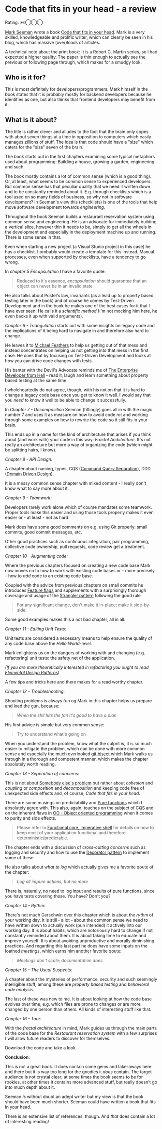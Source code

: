 # Code that fits in your head - a review

Rating: ⍟⍟◯◯◯  

[Mark Seeman](https://blog.ploeh.dk/) wrote a book [Code that fits in your head](https://blog.ploeh.dk/2021/06/14/new-book-code-that-fits-in-your-head/). Mark is a very skilled, knowledgeable and prolific writer, which can clearly
be seen in his blog, which has massive (over)loads of articles.

A technical note about the print book: It is a Robert C. Martin series, so I had
expected a higher quality. The paper is thin enough to actually see the previous
or following page through, which makes for a smudgy look.

## Who is it for?

This is most definitely for developers/programmers. Mark himself in the book states
that it is
probably mostly for backend developers because he identifies as one, but also
thinks that frontend developers may benefit from it.

## What is it about?

The title is rather clever and alludes to the fact that the brain only copes with about
seven things at a time in opposition to computers which easily manages zillions
of stuff. The idea is that code should have a "size" which caters for the "size" seven
of the brain.

The book starts out in the first chapters examining some typical metaphors used about programming: Building a house, growing a garden, engineering and such.

The book mostly contains a lot of common sense (which is a good thing).
Or, at least, what seems to be common
sense to experienced developers. But common sense has that peculiar quality that we
need it written down and to be constantly reminded about it. E.g. through checklists
which is a tool used on so many fields of business, so why not in software development?
In Seeman's view this (checklists) is one of the tools that help
move software development towards *engineering*.

Throughout the book Seeman builds a restaurant reservation system using
common sense and engineering. He is an advocate for immediately building
a vertical slice, however thin it needs to be, simply to get all
the wheels in the development and especially in the
deployment machine up and running.
There is some sense in that.

Even when starting a new project (a Visual Studio project in this case) he has
a checklist. I probably would create a template for this instead. Manual
processes, even when supported by checklists, have a tendency to go wrong.

In *chapter 5 Encapsulation* I have a favorite quote:

> Reduced to it's essence, *encapsulation* should guarantee
> that an object can never be in an invalid state

He also talks about Postel's law, invariants (as a lead up to
property based testing later in the book) and of course he comes
by Test-Driven Development and in the book he makes one of the
best cases for it that I have ever seen: He calls it a
*scientific method* (I'm not mocking him here, he even backs
it up with valid arguments).

*Chapter 6 - Triangulation* starts out with some insights
on legacy code and the implications of it being hard to
navigate in and therefore also hard to change.

He leaves it to [Michael Feathers](https://www.goodreads.com/book/show/44919.Working_Effectively_with_Legacy_Code)
to help us getting out of that mess and instead concentrates on helping
us not getting into that mess in the first case. He does that
by focusing on Test-Driven Development and looks at how you can drive code changes with tests.

His banter with the Devil's Advocate reminds me of
[The Enterprise Developer from Hell](https://fsharpforfunandprofit.com/posts/property-based-testing/) - read it, laugh and learn something about property based
testing at the same time.

I wholeheartedly do not agree, though, with his notion
that it is hard to change a legacy code base once you
get to know it well. I would say that you *need* to know
it well to be able to change it successfully.

In *Chapter 7 - Decomposition* Seeman (fittingly) goes all in
with the magic number 7 and uses it as measure on how to avoid
code rot and working through some examples on how to rewrite
the code so it still fits in your brain.

This ends up in a name for the kind of architecture that arises
if you think about (and work with) your code in this way:
*Fractal Architecture*. It's not really an architecture
but more a way of organizing the code (which might
be splitting hairs, I know).

*Chapter 8 - API Design:*

A chapter about naming, types, CQS ([Command Query Separation](https://en.wikipedia.org/wiki/Command%E2%80%93query_separation)), DDD ([Domain Driven Design](https://en.wikipedia.org/wiki/Domain-driven_design)).

It is a messy common sense chapter with mixed content - I really don't
know what to say more about it.

*Chapter 9 - Teamwork:*

Developers rarely work alone which of course mandates some teamwork. Proper
tools make this easier and using those tools properly makes it even easier or - at 
least - not as hard.

Mark does have some good comments on e.g. using Git properly: small commits,
good commit messages, etc.

Other good practices such as continuous integration, pair programming,
collective code ownership, pull requests, code review get a treatment.

*Chapter 10 - Augmenting code:*

Where the previous chapters focused on creating a new code base
Mark now moves on to how to work with existing code bases or - more
precisely - how to *add* code to an existing code base.

Coupled with the advice from previous chapters on small commits he
introduces [Feature flags](https://martinfowler.com/articles/feature-toggles.html)
and supplements with a surprisingly thorough coverage and usage of
the [Strangler pattern](https://martinfowler.com/bliki/StranglerFigApplication.html)
following the good rule

> For any significant change, don't make it in-place; make it side-by-side.

Some good examples makes this a not bad chapter, all in all.

*Chapter 11 - Editing Unit Tests:*

Unit tests are considered a necessary means to help ensure the quality of
any code base above the *Hello World*-level.

Mark enlightens us on the dangers of working with and changing (e.g. refactoring) 
unit tests: the safety net of the application.

*(If you are more theoretically interested in refactoring you ought to
read [Elemental Design Patterns](https://www.goodreads.com/en/book/show/12343712-elemental-design-patterns))*

A few tips and tricks here and there makes for a read worthy chapter.

*Chapter 12 - Troubleshooting:*

Shooting problems is always fun og Mark in this chapter helps us prepare
and load the gun, because:

> *When the shit hits the fan it's good to have a plan*

His first advice is simple but very common sense:

> Try to understand what's going on

When you understand the problem, know what the culprit is, it is
so much easier to mitigate the problem, which can be done with
more common sense and especially the much overlooked
[git bisect](https://git-scm.com/docs/git-bisect) which
Mark walks us through in a thorough and competent manner, which
makes the chapter absolutely worth reading.

*Chapter 13 - Seperation of concerns:*

This is not about [Somebody else's problem](https://en.wikipedia.org/wiki/Somebody_else%27s_problem) but rather about *cohesion* and *coupling* or
*composition* and *decomposition* and keeping code free of unexpected
side effects and, of course, *Code that fits in your head*.

There are some musings on predictability and [Pure functions](https://en.wikipedia.org/wiki/Pure_function) which I absolutely agree with. This also, again, touches
on the subject of CQS and on the inherent flaws in
[OO - Object oriented programming](https://en.wikipedia.org/wiki/Object-oriented_programming) when it comes to purity and side effects.

> Please refer to [Functional core, imperative shell](https://www.destroyallsoftware.com/screencasts/catalog/functional-core-imperative-shell)
for details on how to keep most of your application functional and therefore
deterministic/predictable.

The chapter ends with a discussion of *cross-cutting concerns* such as logging
and security and how to use the [Decorator pattern](https://en.wikipedia.org/wiki/Decorator_pattern) to implement some of these.

He also talks about *what to log* which actually gives me a favorite
qoute of the chapter:

> *Log all impure actions, but no more*

There is, naturally, no need to log input and results of pure functions, since
you have tests covering those. You have? Don't you?

*Chapter 14 - Rythm:*

There's not much Gerschwin over this chapter which is about the *rythm* of
your working day. It is still - a lot - about the common sense we need to have
written down to actually work (pun intended) it actively into our working
day. It is about habits, which are notoriously hard to change if not constantly
reminded about them. It is about taking time to educate and improve yourself.
It is about avoiding unproductive and morally diminishing practices. And
regarding this last part he does have some inputs on the loathed *meetings*, which
earns him another favorite qoute:

> *Meetings don't scale; documentation does.*

*Chapter 15 - The Usual Suspects:*

A chapter about the mysteries of performance, security and such
seemingly intelligible stuff, among these are *property based testing*
and *behavioral code analysis*.

The last of these was new to me. It is about looking at how the code base
evolves over time, e.g. which files are prone to changes or are more
changed by one person than others. All kinds of interesting stuff like that.

*Chapter 16 - Tour:*

With the *fractal architecture* in mind, Mark guides us through the
main parts of the code base for the *Restaurant reservation system* with
a few surprises I will allow future readers to discover for themselves.

Download the code and take a look.

**Conclusion:**

This is not a great book. It does contain some gems and take-aways here and there
but it is way too long for the goodies it *does* contain. The target audience is not
crystal clear; at some times the book seems to be for rookies, at other times it contains more advanced stuff, but really doesn't go into much depth about it.

Seeman *is* without doubt an adept writer but my view is that the book should have been much shorter. Seeman could have written a book that fits in your head.

There is an extensive list of references, though. And *that* does contain
a lot of interesting reading!
